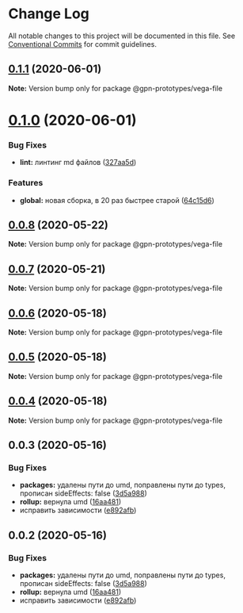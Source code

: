 # Change Log

All notable changes to this project will be documented in this file.
See [Conventional Commits](https://conventionalcommits.org) for commit guidelines.

## [0.1.1](https://github.com/gpn-prototypes/vega-ui/compare/@gpn-prototypes/vega-file@0.1.0...@gpn-prototypes/vega-file@0.1.1) (2020-06-01)

**Note:** Version bump only for package @gpn-prototypes/vega-file





# [0.1.0](https://github.com/gpn-prototypes/vega-ui/compare/@gpn-prototypes/vega-file@0.0.8...@gpn-prototypes/vega-file@0.1.0) (2020-06-01)


### Bug Fixes

* **lint:** линтинг md файлов ([327aa5d](https://github.com/gpn-prototypes/vega-ui/commit/327aa5d3aa706f0e164a572ae1360d504e89979d))


### Features

* **global:** новая сборка, в 20 раз быстрее старой ([64c15d6](https://github.com/gpn-prototypes/vega-ui/commit/64c15d6c8e5934386d2820e120b64bb7ed2391f3))





## [0.0.8](https://github.com/gpn-prototypes/vega-ui/compare/@gpn-prototypes/vega-file@0.0.7...@gpn-prototypes/vega-file@0.0.8) (2020-05-22)

**Note:** Version bump only for package @gpn-prototypes/vega-file





## [0.0.7](https://github.com/gpn-prototypes/vega-ui/compare/@gpn-prototypes/vega-file@0.0.6...@gpn-prototypes/vega-file@0.0.7) (2020-05-21)

**Note:** Version bump only for package @gpn-prototypes/vega-file





## [0.0.6](https://github.com/gpn-prototypes/vega-ui/compare/@gpn-prototypes/vega-file@0.0.5...@gpn-prototypes/vega-file@0.0.6) (2020-05-18)

**Note:** Version bump only for package @gpn-prototypes/vega-file

## [0.0.5](https://github.com/gpn-prototypes/vega-ui/compare/@gpn-prototypes/vega-file@0.0.4...@gpn-prototypes/vega-file@0.0.5) (2020-05-18)

**Note:** Version bump only for package @gpn-prototypes/vega-file

## [0.0.4](https://github.com/gpn-prototypes/vega-ui/compare/@gpn-prototypes/vega-file@0.0.3...@gpn-prototypes/vega-file@0.0.4) (2020-05-18)

**Note:** Version bump only for package @gpn-prototypes/vega-file

## 0.0.3 (2020-05-16)

### Bug Fixes

- **packages:** удалены пути до umd, поправлены пути до types, прописан sideEffects: false ([3d5a988](https://github.com/gpn-prototypes/vega-ui/commit/3d5a98871aece5d6c79be112e2e60ecd0529694e))
- **rollup:** вернула umd ([16aa481](https://github.com/gpn-prototypes/vega-ui/commit/16aa48132ca6c3934b3b12aa079f8645a0efc89b))
- исправить зависимости ([e892afb](https://github.com/gpn-prototypes/vega-ui/commit/e892afb5368b7ed2c6bdd4c77e08917e033f75ed))

## 0.0.2 (2020-05-16)

### Bug Fixes

- **packages:** удалены пути до umd, поправлены пути до types, прописан sideEffects: false ([3d5a988](https://github.com/gpn-prototypes/vega-ui/commit/3d5a98871aece5d6c79be112e2e60ecd0529694e))
- **rollup:** вернула umd ([16aa481](https://github.com/gpn-prototypes/vega-ui/commit/16aa48132ca6c3934b3b12aa079f8645a0efc89b))
- исправить зависимости ([e892afb](https://github.com/gpn-prototypes/vega-ui/commit/e892afb5368b7ed2c6bdd4c77e08917e033f75ed))
